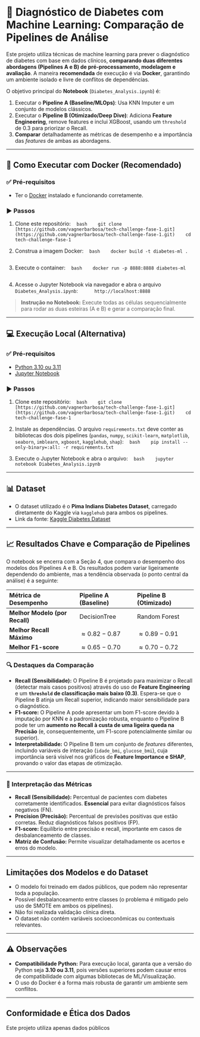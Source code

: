 # 🧪 Diagnóstico de Diabetes com Machine Learning: Comparação de Pipelines de Análise

Este projeto utiliza técnicas de machine learning para prever o diagnóstico de diabetes com base em dados clínicos, **comparando duas diferentes abordagens (Pipelines A e B) de pré-processamento, modelagem e avaliação**. A maneira **recomendada** de execução é via **Docker**, garantindo um ambiente isolado e livre de conflitos de dependências.

O objetivo principal do **Notebook** (`Diabetes_Analysis.ipynb`) é:
1.  Executar o **Pipeline A (Baseline/MLOps)**: Usa KNN Imputer e um conjunto de modelos clássicos.
2.  Executar o **Pipeline B (Otimizado/Deep Dive)**: Adiciona **Feature Engineering**, remove features e inclui XGBoost, usando um `threshold` de 0.3 para priorizar o Recall.
3.  **Comparar** detalhadamente as métricas de desempenho e a importância das *features* de ambas as abordagens.

---

## 🚀 Como Executar com Docker (Recomendado)

### ✅ Pré-requisitos

- Ter o [Docker](https://docs.docker.com/engine/install/) instalado e funcionando corretamente.

### ▶️ Passos

1. Clone este repositório:
   ```bash
   git clone [https://github.com/vagnerbarbosa/tech-challenge-fase-1.git](https://github.com/vagnerbarbosa/tech-challenge-fase-1.git)
   cd tech-challenge-fase-1
   ```

2. Construa a imagem Docker:
   ```bash
   docker build -t diabetes-ml .
   ```

3. Execute o container:
   ```bash
   docker run -p 8888:8888 diabetes-ml
   ```

4. Acesse o Jupyter Notebook via navegador e abra o arquivo `Diabetes_Analysis.ipynb`:
   ```
   http://localhost:8888
   ```
> **Instrução no Notebook:** Execute todas as células sequencialmente para rodar as duas esteiras (A e B) e gerar a comparação final.

---

## 💻 Execução Local (Alternativa)

### ✅ Pré-requisitos

- [Python 3.10 ou 3.11](https://www.python.org/downloads/)
- [Jupyter Notebook](https://jupyter.org/install)

### ▶️ Passos

1. Clone este repositório:
   ```bash
   git clone [https://github.com/vagnerbarbosa/tech-challenge-fase-1.git](https://github.com/vagnerbarbosa/tech-challenge-fase-1.git)
   cd tech-challenge-fase-1
   ```

2. Instale as dependências. O arquivo `requirements.txt` deve conter as bibliotecas dos dois pipelines (`pandas`, `numpy`, `scikit-learn`, `matplotlib`, `seaborn`, `imblearn`, `xgboost`, `kagglehub`, `shap`):
   ```bash
   pip install --only-binary=:all: -r requirements.txt
   ```

3. Execute o Jupyter Notebook e abra o arquivo:
   ```bash
   jupyter notebook Diabetes_Analysis.ipynb
   ```

---

## 📊 Dataset

- O dataset utilizado é o **Pima Indians Diabetes Dataset**, carregado diretamente do Kaggle via `kagglehub` para ambos os pipelines.
- Link da fonte: [Kaggle Diabetes Dataset](https://www.kaggle.com/datasets/mathchi/diabetes-data-set/data)

---

## 📈 Resultados Chave e Comparação de Pipelines

O notebook se encerra com a Seção 4, que compara o desempenho dos modelos dos Pipelines A e B. Os resultados podem variar ligeiramente dependendo do ambiente, mas a tendência observada (o ponto central da análise) é a seguinte:

| Métrica de Desempenho | Pipeline A (Baseline) | Pipeline B (Otimizado) |
| :--- | :--- | :--- |
| **Melhor Modelo (por Recall)** | DecisionTree | Random Forest |
| **Melhor Recall Máximo** | $\approx 0.82 - 0.87$ | $\approx 0.89 - 0.91$ |
| **Melhor F1-score** | $\approx 0.65 - 0.70$ | $\approx 0.70 - 0.72$ |

### 🔍 Destaques da Comparação

- **Recall (Sensibilidade):** O Pipeline B é projetado para maximizar o Recall (detectar mais casos positivos) através do uso de **Feature Engineering** e um **`threshold` de classificação mais baixo (0.3)**. Espera-se que o Pipeline B atinja um Recall superior, indicando maior sensibilidade para o diagnóstico.
- **F1-score:** O Pipeline A pode apresentar um bom F1-score devido à imputação por KNN e à padronização robusta, enquanto o Pipeline B pode ter um **aumento no Recall à custa de uma ligeira queda na Precisão** (e, consequentemente, um F1-score potencialmente similar ou superior).
- **Interpretabilidade:** O Pipeline B tem um conjunto de *features* diferentes, incluindo variáveis de interação (`idade_bmi`, `glucose_bmi`), cuja importância será visível nos gráficos de **Feature Importance e SHAP**, provando o valor das etapas de otimização.

---

### 🧮 Interpretação das Métricas

- **Recall (Sensibilidade):** Percentual de pacientes com diabetes corretamente identificados. **Essencial** para evitar diagnósticos falsos negativos (FN).
- **Precision (Precisão):** Percentual de previsões positivas que estão corretas. Reduz diagnósticos falsos positivos (FP).
- **F1-score:** Equilíbrio entre precisão e recall, importante em casos de desbalanceamento de classes.
- **Matriz de Confusão:** Permite visualizar detalhadamente os acertos e erros do modelo.

---

## Limitações dos Modelos e do Dataset
- O modelo foi treinado em dados públicos, que podem não representar toda a população.
- Possível desbalanceamento entre classes (o problema é mitigado pelo uso de SMOTE em ambos os pipelines).
- Não foi realizada validação clínica direta.
- O dataset não contém variáveis socioeconômicas ou contextuais relevantes.

---

## ⚠️ Observações

- **Compatibilidade Python:** Para execução local, garanta que a versão do Python seja **3.10 ou 3.11**, pois versões superiores podem causar erros de compatibilidade com algumas bibliotecas de ML/Visualização.
- O uso do Docker é a forma mais robusta de garantir um ambiente sem conflitos.

---

## Conformidade e Ética dos Dados
Este projeto utiliza apenas dados públicos